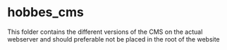 hobbes_cms
==========

This folder contains the different versions of the CMS on the actual webserver and should preferable not be placed in the root of the website